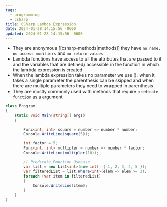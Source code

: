 ```yaml
---
tags:
  - programming
  - csharp
title: CSharp Lambda Expression
date: 2024-01-28 14:15:56 -0600
updated: 2024-01-28 14:15:56 -0600
---
```


* They are anonymous [[csharp-methods|methods]] they have `no name, no access modifiers` and `no return values`
* Lambda functions have access to all the attributes that are passed to it and the variables that are defined/ accessible in the function in which the lambda expression is created
* When the lambda expression takes no parameter we use (), when it takes a single parameter the parenthesis can be skipped and when there are multiple parameters they need to wrapped in parenthesis
* They are mostly commonly used with methods that require `predicate function` as a argument

````csharp
class Program
{
	static void Main(string[] args)
	{	

		Func<int, int> square = number => number * number;
		Console.WriteLine(square(5));

		int factor = 5;
		Func<int, int> multipler = number => number * factor;
		Console.WriteLine(multipler(10));

		// Predicate Function Usecase
		var list = new List<int>(new int[] { 1, 2, 3, 4, 5 });
		var filteredList = list.Where<int>(elem => elem >= 3);
		foreach (var item in filteredList)
		{
			Console.WriteLine(item);
		}
	}
}
````
